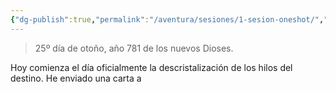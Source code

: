 ```yaml
---
{"dg-publish":true,"permalink":"/aventura/sesiones/1-sesion-oneshot/","dgPassFrontmatter":true}
---
```


> 25º día de otoño, año 781 de los nuevos Dioses.

Hoy comienza el día oficialmente la descristalización de los hilos del destino. He enviado una carta a